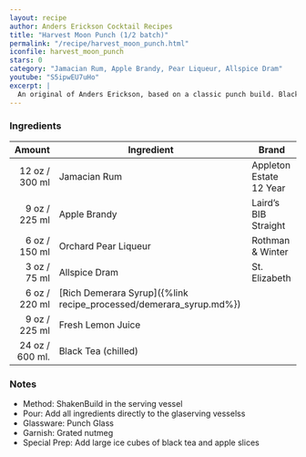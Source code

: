 ```yaml
---
layout: recipe
author: Anders Erickson Cocktail Recipes
title: "Harvest Moon Punch (1/2 batch)"
permalink: "/recipe/harvest_moon_punch.html"
iconfile: harvest_moon_punch
stars: 0
category: "Jamacian Rum, Apple Brandy, Pear Liqueur, Allspice Dram"
youtube: "S5ipwEU7uHo"
excerpt: |
  An original of Anders Erickson, based on a classic punch build. Black tea adds volume, and cuts down on the alcohol content.
---
```


### Ingredients

| Amount | Ingredient                                               | Brand                   |
| -----: | -------------------------------------------------------- | ----------------------- |
|  12 oz / 300 ml | Jamacian Rum                                             | Appleton Estate 12 Year |
|   9 oz / 225 ml | Apple Brandy                                             | Laird’s BIB Straight    |
|   6 oz / 150 ml | Orchard Pear Liqueur                                     | Rothman & Winter        |
|   3 oz / 75 ml | Allspice Dram                                            | St. Elizabeth           |
|   6 oz / 220 ml | [Rich Demerara Syrup]({%link recipe_processed/demerara_syrup.md%}) |                         |
|   9 oz / 225 ml | Fresh Lemon Juice                                        |                         |
| 24 oz / 600 ml. | Black Tea (chilled)                                      |                         |

### Notes

- Method: ShakenBuild in the serving vessel
- Pour: Add all ingredients directly to the glaserving vesselss
- Glassware: Punch Glass
- Garnish: Grated nutmeg
- Special Prep: Add large ice cubes of black tea and apple slices
